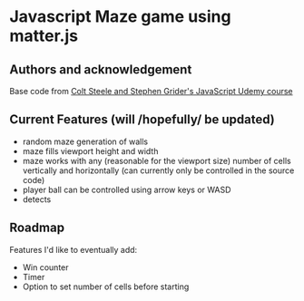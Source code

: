 # Javascript Maze game using matter.js

## Authors and acknowledgement
Base code from [Colt Steele and Stephen Grider's JavaScript Udemy course](https://www.udemy.com/course/javascript-beginners-complete-tutorial/)

## Current Features (will /hopefully/ be updated)
* random maze generation of walls
* maze fills viewport height and width
* maze works with any (reasonable for the viewport size) number of cells vertically and horizontally (can currently only be controlled in the source code)
* player ball can be controlled using arrow keys or WASD
* detects

## Roadmap
Features I'd like to eventually add:
* Win counter
* Timer
* Option to set number of cells before starting